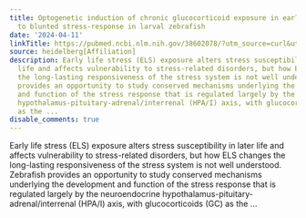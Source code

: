 ```yaml
---
title: Optogenetic induction of chronic glucocorticoid exposure in early-life leads
  to blunted stress-response in larval zebrafish
date: '2024-04-11'
linkTitle: https://pubmed.ncbi.nlm.nih.gov/38602078/?utm_source=curl&utm_medium=rss&utm_campaign=pubmed-2&utm_content=1FakS-2QOkCT8HsMOQP1bCRQ4YzyumYOmxmF0moLsQ3dFB1E9V&fc=20220326224207&ff=20240411180910&v=2.18.0.post9+e462414
source: heidelberg[Affiliation]
description: Early life stress (ELS) exposure alters stress susceptibility in later
  life and affects vulnerability to stress-related disorders, but how ELS changes
  the long-lasting responsiveness of the stress system is not well understood. Zebrafish
  provides an opportunity to study conserved mechanisms underlying the development
  and function of the stress response that is regulated largely by the neuroendocrine
  hypothalamus-pituitary-adrenal/interrenal (HPA/I) axis, with glucocorticoids (GC)
  as the ...
disable_comments: true
---
```

Early life stress (ELS) exposure alters stress susceptibility in later life and affects vulnerability to stress-related disorders, but how ELS changes the long-lasting responsiveness of the stress system is not well understood. Zebrafish provides an opportunity to study conserved mechanisms underlying the development and function of the stress response that is regulated largely by the neuroendocrine hypothalamus-pituitary-adrenal/interrenal (HPA/I) axis, with glucocorticoids (GC) as the ...